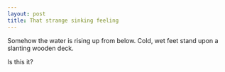 ```yaml
---
layout: post
title: That strange sinking feeling
---
```


Somehow the water is rising up from below. Cold, wet feet stand upon a slanting wooden deck.

Is this it?
